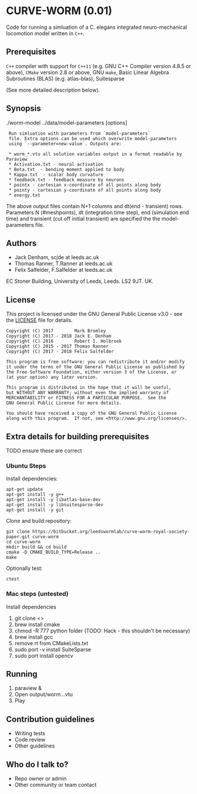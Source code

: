 # CURVE-WORM (0.01)

Code for running a simluation of a C. elegans integrated neuro-mechanical locomotion model written in `C++`.

## Prerequisites

`C++` compiler with support for `C++11` (e.g. GNU C++ Compiler version 4.8.5 or above), `CMake` version 2.8 or above,
GNU `make`,
Basic Linear Algebra Subroutines (BLAS) (e.g. atlas-blas),
Suitesparse

(See more detailed description below).

## Synopsis

  ./worm-model ../data/model-parameters [options]

     Run simluation with parameters from `model-parameters`
     file. Extra options can be used which overwrite model-parameters
     using `--parameter=new-value`. Outputs are:

     * worm_*.vtu all solution variables output in a format readable by Paraview
     * Activation.txt - neural activation
     * Beta.txt  - bending moment applied to body
     * Kappa.txt  - scalar body curvature
     * feedback.txt - feedback measure by neurons
     * pointx - cartesian x-coordinate of all points along body
     * pointy - cartesian y-coordinate of all points along body
     * energy.txt

   The above output files contain N+1 columns and dt(end - transient) rows.
   Parameters N (#meshpoints), dt (integration time step), end (simulation end time) 
   and transient (cut off initial transient) are specified the the model-parameters file.

## Authors

* Jack Denham, scjde at leeds.ac.uk
* Thomas Ranner, T.Ranner at leeds.ac.uk
* Felix Salfelder, F.Salfelder at leeds.ac.uk

EC Stoner Building, University of Leeds, Leeds. LS2 9JT. UK.

## License

This project is licensed under the GNU General Public License v3.0 - see the [LICENSE](LICENSE) file for details.

    Copyright (C) 2017        Mark Bromley
    Copyright (C) 2017 - 2018 Jack E. Denham
    Copyright (C) 2016        Robert I. Holbrook
    Copyright (C) 2015 - 2017 Thomas Ranner
    Copyright (C) 2017 - 2018 Felix Salfelder

    This program is free software: you can redistribute it and/or modify
    it under the terms of the GNU General Public License as published by
    the Free Software Foundation, either version 3 of the License, or
    (at your option) any later version.

    This program is distributed in the hope that it will be useful,
    but WITHOUT ANY WARRANTY; without even the implied warranty of
    MERCHANTABILITY or FITNESS FOR A PARTICULAR PURPOSE.  See the
    GNU General Public License for more details.

    You should have received a copy of the GNU General Public License
    along with this program.  If not, see <http://www.gnu.org/licenses/>.

## Extra details for building prerequisites

TODO ensure these are correct

### Ubuntu Steps

Install dependencies:
```
apt-get update
apt-get install -y g++
apt-get install -y libatlas-base-dev
apt-get install -y libsuitesparse-dev
apt-get install -y git
```

Clone and build repository:
```
git clone https://bitbucket.org/leedswormlab/curve-worm-royal-society-paper.git curve-worm
cd curve-worm
mkdir build && cd build
cmake -D CMAKE_BUILD_TYPE=Release ..
make
```

Optionally test:
```
ctest
```

### Mac steps (untested)

Install dependencies

1. git clone <<repository URL>>
2. brew install cmake
3. chmod -R 777 python folder (TODO: Hack - this shouldn't be necessary)
4. brew install gcc
5. remove rt from CMakeLists.txt
6. sudo port -v install SuiteSparse
7. sudo port install opencv

## Running

1. paraview &
2. Open output/worm...vtu
3. Play

## Contribution guidelines ###

* Writing tests
* Code review
* Other guidelines

## Who do I talk to? ###

* Repo owner or admin
* Other community or team contact
